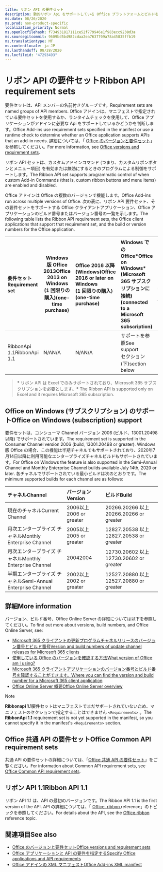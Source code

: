 ```yaml
---
title: リボン API の要件セット
description: 動的リボン Api をサポートしている Office プラットフォームとビルドを指定します。
ms.date: 08/26/2020
ms.prod: non-product-specific
localization_priority: Normal
ms.openlocfilehash: f734931817111ce52f779946e1f983ecc9238d3a
ms.sourcegitcommit: 9609bd5b4982cdaa2ea7637709a78a45835ffb19
ms.translationtype: MT
ms.contentlocale: ja-JP
ms.lasthandoff: 08/28/2020
ms.locfileid: "47293493"
---
```

# <a name="ribbon-api-requirement-sets"></a><span data-ttu-id="fcf54-103">リボン API の要件セット</span><span class="sxs-lookup"><span data-stu-id="fcf54-103">Ribbon API requirement sets</span></span>

<span data-ttu-id="fcf54-104">要件セットは、API メンバーの名前付きグループです。</span><span class="sxs-lookup"><span data-stu-id="fcf54-104">Requirement sets are named groups of API members.</span></span> <span data-ttu-id="fcf54-105">Office アドインは、マニフェストで指定されている要件セットを使用するか、ランタイムチェックを使用して、Office アプリケーションがアドインに必要な Api をサポートしているかどうかを判断します。</span><span class="sxs-lookup"><span data-stu-id="fcf54-105">Office Add-ins use requirement sets specified in the manifest or use a runtime check to determine whether an Office application supports APIs that an add-in needs.</span></span> <span data-ttu-id="fcf54-106">詳細については、「 [Office のバージョンと要件セット](/office/dev/add-ins/develop/office-versions-and-requirement-sets)」を参照してください。</span><span class="sxs-lookup"><span data-stu-id="fcf54-106">For more information, see [Office versions and requirement sets](/office/dev/add-ins/develop/office-versions-and-requirement-sets).</span></span>

<span data-ttu-id="fcf54-107">リボン API セットは、カスタムアドインコマンド (つまり、カスタムリボンボタンとメニュー項目) を有効または無効にするときのプログラムによる制御をサポートします。</span><span class="sxs-lookup"><span data-stu-id="fcf54-107">The Ribbon API set supports programmatic control of when custom Add-in Commands (that is, custom ribbon buttons and menu items) are enabled and disabled.</span></span>

<span data-ttu-id="fcf54-108">Office アドインは Office の複数のバージョンで機能します。</span><span class="sxs-lookup"><span data-stu-id="fcf54-108">Office Add-ins run across multiple versions of Office.</span></span> <span data-ttu-id="fcf54-109">次の表に、リボン API 要件セット、その要件セットをサポートする Office クライアントアプリケーション、Office アプリケーションのビルド番号またはバージョン番号の一覧を示します。</span><span class="sxs-lookup"><span data-stu-id="fcf54-109">The following table lists the Ribbon API requirement sets, the Office client applications that support that requirement set, and the build or version numbers for the Office application.</span></span>

|  <span data-ttu-id="fcf54-110">要件セット</span><span class="sxs-lookup"><span data-stu-id="fcf54-110">Requirement set</span></span>  | <span data-ttu-id="fcf54-111">Windows 版 Office 2013</span><span class="sxs-lookup"><span data-stu-id="fcf54-111">Office 2013 on Windows</span></span><br><span data-ttu-id="fcf54-112">(1 回限りの購入)</span><span class="sxs-lookup"><span data-stu-id="fcf54-112">(one-time purchase)</span></span> | <span data-ttu-id="fcf54-113">Office 2016 以降 (Windows)</span><span class="sxs-lookup"><span data-stu-id="fcf54-113">Office 2016 or later on Windows</span></span><br><span data-ttu-id="fcf54-114">(1 回限りの購入)</span><span class="sxs-lookup"><span data-stu-id="fcf54-114">(one-time purchase)</span></span>   | <span data-ttu-id="fcf54-115">Windows での Office\*</span><span class="sxs-lookup"><span data-stu-id="fcf54-115">Office on Windows\*</span></span><br><span data-ttu-id="fcf54-116">(Microsoft 365 サブスクリプションに接続)</span><span class="sxs-lookup"><span data-stu-id="fcf54-116">(connected to a Microsoft 365 subscription)</span></span> |  <span data-ttu-id="fcf54-117">Office on iPad</span><span class="sxs-lookup"><span data-stu-id="fcf54-117">Office on iPad</span></span><br><span data-ttu-id="fcf54-118">(Microsoft 365 サブスクリプションに接続)</span><span class="sxs-lookup"><span data-stu-id="fcf54-118">(connected to a Microsoft 365 subscription)</span></span>  |  <span data-ttu-id="fcf54-119">Office on Mac\*</span><span class="sxs-lookup"><span data-stu-id="fcf54-119">Office on Mac\*</span></span><br><span data-ttu-id="fcf54-120">(Microsoft 365 サブスクリプションに接続)</span><span class="sxs-lookup"><span data-stu-id="fcf54-120">(connected to a Microsoft 365 subscription)</span></span>  | <span data-ttu-id="fcf54-121">Office on the web\*</span><span class="sxs-lookup"><span data-stu-id="fcf54-121">Office on the web\*</span></span>  |  <span data-ttu-id="fcf54-122">Office Online Server</span><span class="sxs-lookup"><span data-stu-id="fcf54-122">Office Online Server</span></span>  |
|:-----|-----|:-----|:-----|:-----|:-----|:-----|:-----|
| <span data-ttu-id="fcf54-123">RibbonApi 1.1</span><span class="sxs-lookup"><span data-stu-id="fcf54-123">RibbonApi 1.1</span></span>  | <span data-ttu-id="fcf54-124">N/A</span><span class="sxs-lookup"><span data-stu-id="fcf54-124">N/A</span></span> | <span data-ttu-id="fcf54-125">N/A</span><span class="sxs-lookup"><span data-stu-id="fcf54-125">N/A</span></span> | <span data-ttu-id="fcf54-126">サポートを参照</span><span class="sxs-lookup"><span data-stu-id="fcf54-126">See support</span></span><br><span data-ttu-id="fcf54-127">セクション (下)</span><span class="sxs-lookup"><span data-stu-id="fcf54-127">section below</span></span> | <span data-ttu-id="fcf54-128">N/A</span><span class="sxs-lookup"><span data-stu-id="fcf54-128">N/A</span></span> | <span data-ttu-id="fcf54-129">16.38</span><span class="sxs-lookup"><span data-stu-id="fcf54-129">16.38</span></span> | <span data-ttu-id="fcf54-130">近日対応予定</span><span class="sxs-lookup"><span data-stu-id="fcf54-130">Coming soon</span></span> | <span data-ttu-id="fcf54-131">N/A</span><span class="sxs-lookup"><span data-stu-id="fcf54-131">N/A</span></span>|

> <span data-ttu-id="fcf54-132">**&#42;** リボン API は Excel でのみサポートされており、Microsoft 365 サブスクリプションを必要とします。</span><span class="sxs-lookup"><span data-stu-id="fcf54-132">**&#42;** The Ribbon API is supported only on Excel and it requires Microsoft 365 subscription.</span></span> 

## <a name="office-on-windows-subscription-support"></a><span data-ttu-id="fcf54-133">Office on Windows (サブスクリプション) のサポート</span><span class="sxs-lookup"><span data-stu-id="fcf54-133">Office on Windows (subscription) support</span></span>

<span data-ttu-id="fcf54-134">要件セットは、コンシューマ Channel バージョン 2006 (ビルド、13001.20498 以降) でサポートされています。</span><span class="sxs-lookup"><span data-stu-id="fcf54-134">The requirement set is supported in the Consumer Channel version 2006 (build, 13001.20498 or greater).</span></span> <span data-ttu-id="fcf54-135">Windows 版 Office の場合、この機能は半期チャネルでもサポートされており、2020年7月14日以降に利用可能なエンタープライズチャネルビルドもサポートされています。</span><span class="sxs-lookup"><span data-stu-id="fcf54-135">For Office on Windows the feature is also supported in the Semi-Annual Channel and Monthly Enterprise Channel builds available July 14th, 2020 or later.</span></span> <span data-ttu-id="fcf54-136">各チャネルでサポートされている最小ビルドは次のとおりです。</span><span class="sxs-lookup"><span data-stu-id="fcf54-136">The minimum supported builds for each channel are as follows:</span></span>  

|<span data-ttu-id="fcf54-137">チャネル</span><span class="sxs-lookup"><span data-stu-id="fcf54-137">Channel</span></span> | <span data-ttu-id="fcf54-138">バージョン</span><span class="sxs-lookup"><span data-stu-id="fcf54-138">Version</span></span> | <span data-ttu-id="fcf54-139">ビルド</span><span class="sxs-lookup"><span data-stu-id="fcf54-139">Build</span></span>|
|:-----|:-----|:-----|
|<span data-ttu-id="fcf54-140">現在のチャネル</span><span class="sxs-lookup"><span data-stu-id="fcf54-140">Current Channel</span></span> | <span data-ttu-id="fcf54-141">2006以上</span><span class="sxs-lookup"><span data-stu-id="fcf54-141">2006 or greater</span></span> | <span data-ttu-id="fcf54-142">20266.20266 以上</span><span class="sxs-lookup"><span data-stu-id="fcf54-142">20266.20266 or greater</span></span>|
|<span data-ttu-id="fcf54-143">月次エンタープライズ チャネル</span><span class="sxs-lookup"><span data-stu-id="fcf54-143">Monthly Enterprise Channel</span></span> | <span data-ttu-id="fcf54-144">2005以上</span><span class="sxs-lookup"><span data-stu-id="fcf54-144">2005 or greater</span></span> | <span data-ttu-id="fcf54-145">12827.20538 以上</span><span class="sxs-lookup"><span data-stu-id="fcf54-145">12827.20538 or greater</span></span>|
|<span data-ttu-id="fcf54-146">月次エンタープライズ チャネル</span><span class="sxs-lookup"><span data-stu-id="fcf54-146">Monthly Enterprise Channel</span></span> | <span data-ttu-id="fcf54-147">2004</span><span class="sxs-lookup"><span data-stu-id="fcf54-147">2004</span></span> | <span data-ttu-id="fcf54-148">12730.20602 以上</span><span class="sxs-lookup"><span data-stu-id="fcf54-148">12730.20602 or greater</span></span>|
|<span data-ttu-id="fcf54-149">半期エンタープライズ チャネル</span><span class="sxs-lookup"><span data-stu-id="fcf54-149">Semi-Annual Enterprise Channel</span></span> | <span data-ttu-id="fcf54-150">2002以上</span><span class="sxs-lookup"><span data-stu-id="fcf54-150">2002 or greater</span></span> | <span data-ttu-id="fcf54-151">12527.20880 以上</span><span class="sxs-lookup"><span data-stu-id="fcf54-151">12527.20880 or greater</span></span>|

## <a name="more-information"></a><span data-ttu-id="fcf54-152">詳細</span><span class="sxs-lookup"><span data-stu-id="fcf54-152">More information</span></span>

<span data-ttu-id="fcf54-153">バージョン、ビルド番号、Office Online Server の詳細については以下を参照してください。</span><span class="sxs-lookup"><span data-stu-id="fcf54-153">To find out more about versions, build numbers, and Office Online Server, see:</span></span>

- [<span data-ttu-id="fcf54-154">Microsoft 365 クライアントの更新プログラムチャネルリリースのバージョン番号とビルド番号</span><span class="sxs-lookup"><span data-stu-id="fcf54-154">Version and build numbers of update channel releases for Microsoft 365 clients</span></span>](https://support.office.com/article/version-and-build-numbers-of-update-channel-releases-ae942449-1fca-4484-898b-a933ea23def7)
- [<span data-ttu-id="fcf54-155">使用している Office のバージョンを確認する方法</span><span class="sxs-lookup"><span data-stu-id="fcf54-155">What version of Office am I using?</span></span>](https://support.office.com/article/What-version-of-Office-am-I-using-932788b8-a3ce-44bf-bb09-e334518b8b19)
- [<span data-ttu-id="fcf54-156">Microsoft 365 クライアントアプリケーションのバージョン番号とビルド番号を確認することができます。</span><span class="sxs-lookup"><span data-stu-id="fcf54-156">Where you can find the version and build number for a Microsoft 365 client application</span></span>](https://support.office.com/article/version-and-build-numbers-of-update-channel-releases-ae942449-1fca-4484-898b-a933ea23def7)
- [<span data-ttu-id="fcf54-157">Office Online Server 概要</span><span class="sxs-lookup"><span data-stu-id="fcf54-157">Office Online Server overview</span></span>](/officeonlineserver/office-online-server-overview)

> [!NOTE]
> <span data-ttu-id="fcf54-158">**Ribbonapi 1.1**要件セットはマニフェストでまだサポートされていないため、マニフェストのセクションで指定することはできません `<Requirements>` 。</span><span class="sxs-lookup"><span data-stu-id="fcf54-158">The **RibbonApi 1.1** requirement set is not yet supported in the manifest, so you cannot specify it in the manifest's `<Requirements>` section.</span></span>


## <a name="office-common-api-requirement-sets"></a><span data-ttu-id="fcf54-159">Office 共通 API の要件セット</span><span class="sxs-lookup"><span data-stu-id="fcf54-159">Office Common API requirement sets</span></span>

<span data-ttu-id="fcf54-160">共通 API の要件セットの詳細については、「[Office 共通 API の要件セット](office-add-in-requirement-sets.md)」をご覧ください。</span><span class="sxs-lookup"><span data-stu-id="fcf54-160">For information about Common API requirement sets, see [Office Common API requirement sets](office-add-in-requirement-sets.md).</span></span>

## <a name="ribbon-api-11"></a><span data-ttu-id="fcf54-161">リボン API 1.1</span><span class="sxs-lookup"><span data-stu-id="fcf54-161">Ribbon API 1.1</span></span>

<span data-ttu-id="fcf54-162">リボン API 1.1 は、API の最初のバージョンです。</span><span class="sxs-lookup"><span data-stu-id="fcf54-162">The Ribbon API 1.1 is the first version of the API.</span></span> <span data-ttu-id="fcf54-163">API の詳細については、「 [Office. ribbon ](/javascript/api/office/office.ribbon) reference」のトピックを参照してください。</span><span class="sxs-lookup"><span data-stu-id="fcf54-163">For details about the API, see the [Office.ribbon ](/javascript/api/office/office.ribbon) reference topic.</span></span>

## <a name="see-also"></a><span data-ttu-id="fcf54-164">関連項目</span><span class="sxs-lookup"><span data-stu-id="fcf54-164">See also</span></span>

- [<span data-ttu-id="fcf54-165">Office のバージョンと要件セット</span><span class="sxs-lookup"><span data-stu-id="fcf54-165">Office versions and requirement sets</span></span>](/office/dev/add-ins/develop/office-versions-and-requirement-sets)
- [<span data-ttu-id="fcf54-166">Office アプリケーションと API の要件を指定する</span><span class="sxs-lookup"><span data-stu-id="fcf54-166">Specify Office applications and API requirements</span></span>](/office/dev/add-ins/develop/specify-office-hosts-and-api-requirements)
- [<span data-ttu-id="fcf54-167">Office アドインの XML マニフェスト</span><span class="sxs-lookup"><span data-stu-id="fcf54-167">Office Add-ins XML manifest</span></span>](/office/dev/add-ins/develop/add-in-manifests)
